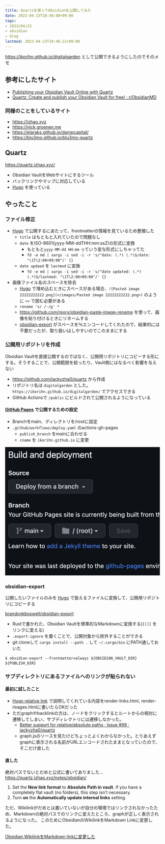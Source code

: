 ```yaml
---
title: Quartzを使ってObsidianを公開してみた
date: 2023-04-23T10:48:00+09:00
tags:
- 2023/04/23
- obsidian
- blog
lastmod: 2023-04-23T10:48:21+09:00
---
```


https://ikorihn.github.io/digitalgarden として公開できるようにしたのでそのメモ

## 参考にしたサイト

* [Publishing your Obsidian Vault Online with Quartz](https://brandonkboswell.com/blog/Publishing-your-Obsidian-Vault-Online-with-Quartz/)
* [Quartz: Create and publish your Obsidian Vault for free! : r/ObsidianMD](https://www.reddit.com/r/ObsidianMD/comments/onflb9/quartz_create_and_publish_your_obsidian_vault_for/)

### 同様のことをしているサイト

* https://jzhao.xyz
* https://nick.groenen.me
* https://elaraks.github.io/dampcapital/
* https://blu3mo.github.io/blu3mo-quartz

## Quartz

https://quartz.jzhao.xyz/

* Obsidian VaultをWebサイトにするツール
* バックリンクやマップに対応している
* [Hugo](note/Hugo.md) を使っている

## やったこと

### ファイル修正

* [Hugo](note/Hugo.md) で公開するにあたって、frontmatterの情報を見ているため整備した
  * `title` はもともと入れていたので問題なし
  * `date` をISO-8601(yyyy-MM-ddTHH:mm:ssZ)の形式に変換
    * もともと`yyyy-MM-dd HH:mm` っていう変な形式にしちゃってた
    * `fd -e md | xargs -i sed -i -r 's/^date: (.*) (.*)$/date: "\1T\2:00+09:00"/' {}`
  * `date updaed` を `lastmod` に変換
    * `fd -e md | xargs -i sed -i -r 's/^date updated: (.*) (.*)$/lastmod: "\1T\2:00+09:00"/' {}`
* 画像ファイル名のスペースを除去
  * [Hugo](note/Hugo.md) で埋め込むときにスペースがある場合、`![Pasted image 22222222222.png](</images/Pasted image 22222222222.png>)` のように `<>` で囲む必要がある
  * `rename 's/ /-/g' *`
  * https://github.com/reorx/obsidian-paste-image-rename を使って、画像を貼り付けるときにリネームする
  * [obsidian-export](https://github.com/zoni/obsidian-export) がスペースを％エンコードしてくれたので、結果的には不要だったが、取り扱いはしやすいのでこのままにする

### 公開用リポジトリを作成

Obsidian Vaultを直接公開するのではなく、公開用リポジトリにコピーする形にする。そうすることで、公開範囲を絞ったり、Vault側にはなるべく影響を与えない

* https://github.com/jackyzha0/quartz から作成
* リポジトリ名は `digitalgarden` とした。 `https://ikorihn.github.io/digitalgarden/` でアクセスできる
* GitHub Actionsで `/public` にビルドされて公開されるようになっている

#### [GitHub Pages](https://docs.github.com/ja/pages/getting-started-with-github-pages/about-github-pages) で公開するための設定

* Branchをmain、ディレクトリを/rootに設定
* `.github/workflows/deploy.yaml` のactions-gh-pages
  * `publish_branch` をmainに合わせる
  * `cname` を `ikorihn.github.io` に変更

![Pasted-image-20230504103549](note/Pasted-image-20230504103549.png)

### obsidian-export

公開したいファイルのみを [Hugo](note/Hugo.md) で扱えるファイルに変換して、公開用リポジトリにコピーする

[brandonkboswell/obsidian-export](https://github.com/brandonkboswell/obsidian-export/tree/title_frontmatter)

* Rustで書かれた、Obsidian Vaultを標準的なMarkdownに変換する(`[[]]` をリンクに変える)
* `.export-ignore` を置くことで、公開対象から除外することができる
* git cloneして `cargo install --path .` して `~/.cargo/bin` にPATH通しておいた

````shell
$ obsidian-export --frontmatter=always ${OBSIDIAN_VAULT_DIR} ${PUBLISH_DIR}
````

### サブディレクトリにあるファイルへのリンクが貼られない

#### 最初に試したこと

* [Hugo relative link](note/Hugo%20relative%20link.md) で説明してくれている内容をrender-links.html, render-images.htmlに書いたらOKだった
* ただgraphやbacklinkの方は、ノードをクリックするとルートからの相対に遷移してしまい、サブディレクトリには遷移しなかった。
  * [Better support for relative/absolute paths · Issue #99 · jackyzha0/quartz](https://github.com/jackyzha0/quartz/issues/99)
  * graph.jsのソースを見たけどちょっとよくわからなかった。とりあえずgraphに表示される名前がURLエンコードされたままとなっていたので、そこだけ直した

#### 直した

絶対パスでないとだめと公式に書いてありました…
https://quartz.jzhao.xyz/notes/obsidian/

1. Set the **New link format** to **Absolute Path in vault**. If you have a completely flat vault (no folders), this step isn’t necessary.
1. Turn **on** the **Automatically update internal links** setting.

ただ、Wikilinkがだめとは書いていないが自分の環境ではリンクされなかったため、Markdownの絶対パスでのリンクに変えたところ、graphが正しく表示されるようになった。
このためにObsidianのWikilinkをMarkdown Linkに変更した。

[Obsidian WikilinkをMarkdown linkに変更した](note/Obsidian%20WikilinkをMarkdown%20linkに変更した.md)
